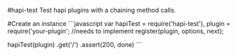 #hapi-test
Test hapi plugins with a chaining method calls.

#Create an instance
´´´javascript
var hapiTest = require('hapi-test'),
    plugin = require('your-plugin'; //needs to implement register(plugin, options, next);

hapiTest(plugin)
    .get('/')
    .assert(200, done)
´´´
            